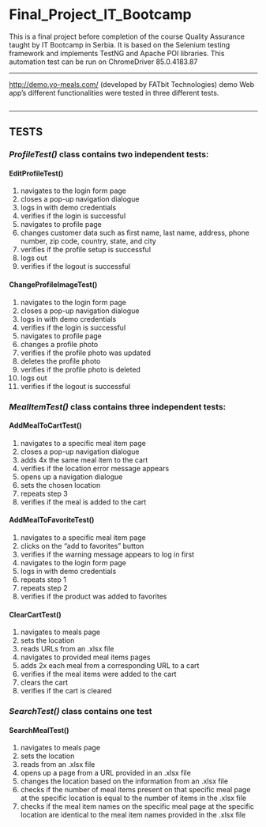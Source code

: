 <h1 class="code-line" data-line-start=0 data-line-end=1 ><a id="Final_Project_IT_Bootcamp_0"></a>Final_Project_IT_Bootcamp</h1>
<p class="has-line-data" data-line-start="1" data-line-end="3">This is a final project before completion of the course Quality Assurance taught by IT Bootcamp in Serbia. It is based on the Selenium testing framework and implements TestNG and Apache POI libraries. This automation test can be run on ChromeDriver 85.0.4183.87<br>
<img src="https://alternative.me/media/256/selenium-icon-r8to6r6vkc0esz9w-c.png" alt=""></p>
<hr>
<p class="has-line-data" data-line-start="6" data-line-end="7"><a href="http://demo.yo-meals.com/">http://demo.yo-meals.com/</a> (developed by FATbit Technologies) demo Web app’s different functionalities were tested in three different tests.</p>
<p class="has-line-data" data-line-start="8" data-line-end="9"><img src="https://www.yo-meals.com/images/logo.png" alt=""></p>
<hr>
<h2 class="code-line" data-line-start=13 data-line-end=14 ><a id="TESTS_13"></a><strong>TESTS</strong></h2>
<h3 class="code-line" data-line-start=15 data-line-end=16 ><a id="ProfileTest_class_contains_two_independent_tests_15"></a><em>ProfileTest()</em> class contains two independent tests:</h3>
<h4 class="code-line" data-line-start=17 data-line-end=18 ><a id="EditProfileTest_17"></a>EditProfileTest()</h4>
<ol>
<li class="has-line-data" data-line-start="18" data-line-end="19">navigates to the login form page</li>
<li class="has-line-data" data-line-start="19" data-line-end="20">closes a pop-up navigation dialogue</li>
<li class="has-line-data" data-line-start="20" data-line-end="21">logs in with demo credentials</li>
<li class="has-line-data" data-line-start="21" data-line-end="22">verifies if the login is successful</li>
<li class="has-line-data" data-line-start="22" data-line-end="23">navigates to profile page</li>
<li class="has-line-data" data-line-start="23" data-line-end="24">changes customer data such as first name, last name, address, phone number, zip code, country, state, and city</li>
<li class="has-line-data" data-line-start="24" data-line-end="25">verifies if the profile setup is successful</li>
<li class="has-line-data" data-line-start="25" data-line-end="26">logs out</li>
<li class="has-line-data" data-line-start="26" data-line-end="28">verifies if the logout is successful</li>
</ol>
<h4 class="code-line" data-line-start=28 data-line-end=29 ><a id="ChangeProfileImageTest_28"></a>ChangeProfileImageTest()</h4>
<ol>
<li class="has-line-data" data-line-start="29" data-line-end="30">navigates to the login form page</li>
<li class="has-line-data" data-line-start="30" data-line-end="31">closes a pop-up navigation dialogue</li>
<li class="has-line-data" data-line-start="31" data-line-end="32">logs in with demo credentials</li>
<li class="has-line-data" data-line-start="32" data-line-end="33">verifies if the login is successful</li>
<li class="has-line-data" data-line-start="33" data-line-end="34">navigates to profile page</li>
<li class="has-line-data" data-line-start="34" data-line-end="35">changes a profile photo</li>
<li class="has-line-data" data-line-start="35" data-line-end="36">verifies if the profile photo was updated</li>
<li class="has-line-data" data-line-start="36" data-line-end="37">deletes the profile photo</li>
<li class="has-line-data" data-line-start="37" data-line-end="38">verifies if the profile photo is deleted</li>
<li class="has-line-data" data-line-start="38" data-line-end="39">logs out</li>
<li class="has-line-data" data-line-start="39" data-line-end="41">verifies if the logout is successful</li>
</ol>
<h3 class="code-line" data-line-start=41 data-line-end=42 ><a id="MealItemTest_class_contains_three_independent_tests_41"></a><em>MealItemTest()</em> class contains three independent tests:</h3>
<h4 class="code-line" data-line-start=43 data-line-end=44 ><a id="AddMealToCartTest_43"></a>AddMealToCartTest()</h4>
<ol>
<li class="has-line-data" data-line-start="44" data-line-end="45">navigates to a specific meal item page</li>
<li class="has-line-data" data-line-start="45" data-line-end="46">closes a pop-up navigation dialogue</li>
<li class="has-line-data" data-line-start="46" data-line-end="47">adds 4x the same meal item to the cart</li>
<li class="has-line-data" data-line-start="47" data-line-end="48">verifies if the location error message appears</li>
<li class="has-line-data" data-line-start="48" data-line-end="49">opens up a navigation dialogue</li>
<li class="has-line-data" data-line-start="49" data-line-end="50">sets the chosen location</li>
<li class="has-line-data" data-line-start="50" data-line-end="51">repeats step 3</li>
<li class="has-line-data" data-line-start="51" data-line-end="53">verifies if the meal is added to the cart</li>
</ol>
<h4 class="code-line" data-line-start=53 data-line-end=54 ><a id="AddMealToFavoriteTest_53"></a>AddMealToFavoriteTest()</h4>
<ol>
<li class="has-line-data" data-line-start="54" data-line-end="55">navigates to a specific meal item page</li>
<li class="has-line-data" data-line-start="55" data-line-end="56">clicks on the “add to favorites” button</li>
<li class="has-line-data" data-line-start="56" data-line-end="57">verifies if the warning message appears to log in first</li>
<li class="has-line-data" data-line-start="57" data-line-end="58">navigates to the login form page</li>
<li class="has-line-data" data-line-start="58" data-line-end="59">logs in with demo credentials</li>
<li class="has-line-data" data-line-start="59" data-line-end="60">repeats step 1</li>
<li class="has-line-data" data-line-start="60" data-line-end="61">repeats step 2</li>
<li class="has-line-data" data-line-start="61" data-line-end="63">verifies if the product was added to favorites</li>
</ol>
<h4 class="code-line" data-line-start=63 data-line-end=64 ><a id="ClearCartTest_63"></a>ClearCartTest()</h4>
<ol>
<li class="has-line-data" data-line-start="64" data-line-end="65">navigates to meals page</li>
<li class="has-line-data" data-line-start="65" data-line-end="66">sets the location</li>
<li class="has-line-data" data-line-start="66" data-line-end="67">reads URLs from an .xlsx file</li>
<li class="has-line-data" data-line-start="67" data-line-end="68">navigates to provided meal items pages</li>
<li class="has-line-data" data-line-start="68" data-line-end="69">adds 2x each meal from a corresponding URL to a cart</li>
<li class="has-line-data" data-line-start="69" data-line-end="70">verifies if the meal items were added to the cart</li>
<li class="has-line-data" data-line-start="70" data-line-end="71">clears the cart</li>
<li class="has-line-data" data-line-start="71" data-line-end="73">verifies if the cart is cleared</li>
</ol>
<h3 class="code-line" data-line-start=73 data-line-end=74 ><a id="SearchTest_class_contains_one_test_73"></a><em>SearchTest()</em> class contains one test</h3>
<h4 class="code-line" data-line-start=75 data-line-end=76 ><a id="SearchMealTest_75"></a>SearchMealTest()</h4>
<ol>
<li class="has-line-data" data-line-start="76" data-line-end="77">navigates to meals page</li>
<li class="has-line-data" data-line-start="77" data-line-end="78">sets the location</li>
<li class="has-line-data" data-line-start="78" data-line-end="79">reads from an .xlsx file</li>
<li class="has-line-data" data-line-start="79" data-line-end="80">opens up a page from a URL provided in an .xlsx file</li>
<li class="has-line-data" data-line-start="80" data-line-end="81">changes the location based on the information from an .xlsx file</li>
<li class="has-line-data" data-line-start="81" data-line-end="82">checks if the number of meal items present on that specific meal page at the specific location is equal to the number of items in the .xlsx file</li>
<li class="has-line-data" data-line-start="82" data-line-end="84">checks if the meal item names on the specific meal page at the specific location are identical to the meal item names provided in the .xlsx file</li>
</ol>
